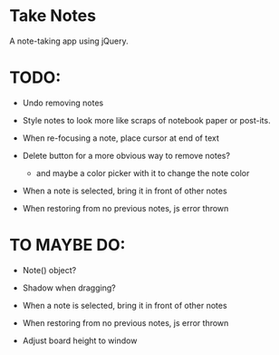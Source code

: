Take Notes
==========

A note-taking app using jQuery.

TODO:
=====

* Undo removing notes

* Style notes to look more like scraps of notebook paper or post-its.

* When re-focusing a note, place cursor at end of text

* Delete button for a more obvious way to remove notes?
    - and maybe a color picker with it to change the note color


* When a note is selected, bring it in front of other notes

* When restoring from no previous notes, js error thrown

TO MAYBE DO:
============

* Note() object?
* Shadow when dragging?

* When a note is selected, bring it in front of other notes

* When restoring from no previous notes, js error thrown

* Adjust board height to window

